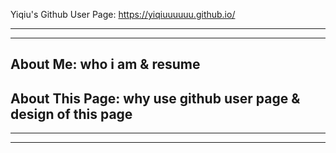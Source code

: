 Yiqiu's Github User Page: https://yiqiuuuuuu.github.io/

------------------------------
------------------------------
About Me:  who i am & resume
------------------------------
About This Page: why use github user page & design of this page
-------------------------------
-------------------------------
-------------------------------

